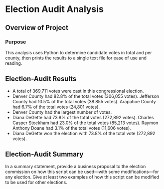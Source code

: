 # Election Audit Analysis

## Overview of Project

### Purpose

This analysis uses Python to determine candidate votes in total and per county, then prints the results to a single text file for ease of use and reading.




## Election-Audit Results

- A total of 369,711 votes were cast in this congressional election.
- Denver County had 82.8% of the total votes (306,055 votes).
  Jefferson County had 10.5% of the total votes (38.855 votes).
  Arapahoe County had 6.7% of the total votes (24,801 votes).
- Denver County had the largest number of votes.
- Diana DeGette had 73.8% of the total votes (272,892 votes).
  Charles Casper Stockham had 23.0% of the total votes (85,213 votes).
  Raymon Anthony Doane had 3.1% of the total votes (11,606 votes).
- Diana DeGette won the election with 73.8% of the total vote (272,892 votes).


## Election-Audit Summary

In a summary statement, provide a business proposal to the election commission on how this script can be used—with some modifications—for any election. Give at least two examples of how this script can be modified to be used for other elections.